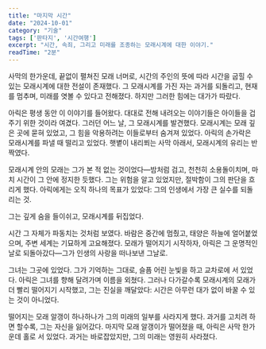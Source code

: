```yaml
---
title: "마지막 시간"
date: "2024-10-01"
category: "기술"
tags: ['판타지', '시간여행']
excerpt: "시간, 속죄, 그리고 미래를 조종하는 모래시계에 대한 이야기."
readTime: "2분"
---
```


사막의 한가운데, 끝없이 펼쳐진 모래 너머로, 시간의 주인의 뜻에 따라 시간을 굽힐 수 있는 모래시계에 대한 전설이 존재했다. 그 모래시계를 가진 자는 과거를 되돌리고, 현재를 멈추며, 미래를 엿볼 수 있다고 전해졌다. 하지만 그러한 힘에는 대가가 따랐다.

아릭은 평생 동안 이 이야기를 들어왔다. 대대로 전해 내려오는 이야기들은 아이들을 겁주기 위한 것이라 여겼다. 그러던 어느 날, 그 모래시계를 발견했다. 모래시계는 모래 깊은 곳에 묻혀 있었고, 그 힘을 악용하려는 이들로부터 숨겨져 있었다. 아릭의 손가락은 모래시계를 파낼 때 떨리고 있었다. 햇볕이 내리쬐는 사막 아래서, 모래시계의 유리는 반짝였다.

모래시계 안의 모래는 그가 본 적 없는 것이었다—밤처럼 검고, 천천히 소용돌이치며, 마치 시간이 그 안에 정지한 듯했다. 그는 위험을 알고 있었지만, 절박함이 그의 판단을 흐리게 했다. 아릭에게는 오직 하나의 목표가 있었다: 그의 인생에서 가장 큰 실수를 되돌리는 것.

그는 깊게 숨을 들이쉬고, 모래시계를 뒤집었다.

시간 그 자체가 파동치는 것처럼 보였다. 바람은 중간에 멈췄고, 태양은 하늘에 얼어붙었으며, 주변 세계는 기묘하게 고요해졌다. 모래가 떨어지기 시작하자, 아릭은 그 운명적인 날로 되돌아갔다—그가 인생의 사랑을 떠나보낸 그날로.

그녀는 그곳에 있었다. 그가 기억하는 그대로, 슬픔 어린 눈빛을 하고 교차로에 서 있었다. 아릭은 그녀를 향해 달려가며 이름을 외쳤다. 그러나 다가갈수록 모래시계의 모래가 더 빨리 떨어지기 시작했고, 그는 진실을 깨달았다: 시간은 아무런 대가 없이 바꿀 수 있는 것이 아니었다.

떨어지는 모래 알갱이 하나하나가 그의 미래의 일부를 사라지게 했다. 과거를 고치려 하면 할수록, 그는 자신을 잃어갔다. 마지막 모래 알갱이가 떨어졌을 때, 아릭은 사막 한가운데 홀로 서 있었다. 과거는 바로잡았지만, 그의 미래는 영원히 사라졌다.